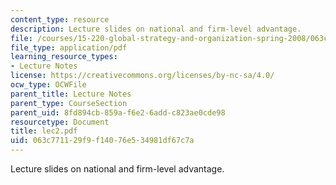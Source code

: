 ```yaml
---
content_type: resource
description: Lecture slides on national and firm-level advantage.
file: /courses/15-220-global-strategy-and-organization-spring-2008/063c771129f9f14076e534981df67c7a_lec2.pdf
file_type: application/pdf
learning_resource_types:
- Lecture Notes
license: https://creativecommons.org/licenses/by-nc-sa/4.0/
ocw_type: OCWFile
parent_title: Lecture Notes
parent_type: CourseSection
parent_uid: 8fd894cb-859a-f6e2-6add-c823ae0cde98
resourcetype: Document
title: lec2.pdf
uid: 063c7711-29f9-f140-76e5-34981df67c7a
---
```

Lecture slides on national and firm-level advantage.